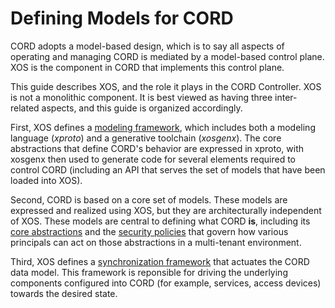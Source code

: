 # Defining Models for CORD

CORD adopts a model-based design, which is to say all aspects
of operating and managing CORD is mediated by a model-based
control plane. XOS is the component in CORD that implements
this control plane.

This guide describes XOS, and the role it plays in the CORD Controller.
XOS is not a monolithic component. It is best viewed as having
three inter-related aspects, and this guide is organized accordingly.

First, XOS defines a [modeling framework](dev/xproto.md), which
includes both a modeling language (*xproto*) and a generative
toolchain (*xosgenx*). The core abstractions that define CORD's
behavior are expressed in xproto, with xosgenx then used to
generate code for several elements required to control CORD
(including an API that serves the set of models that have been
loaded into XOS).

Second, CORD is based on a core set of models. These models are
expressed and realized using XOS, but they are architecturally
independent of XOS. These models are central to defining what
CORD **is**, including its [core abstractions](core_models.md)
and the [security policies](security_policies.md) that govern how
various principals can act on those abstractions in a multi-tenant
environment.

Third, XOS defines a [synchronization framework](dev/synchronizers.md)
that actuates the CORD data model. This framework is reponsible for
driving the underlying components configured into CORD (for example,
services, access devices) towards the desired state.

